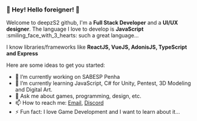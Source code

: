### 👋 Hey! Hello foreigner! 👋

Welcome to deepzS2 github,
I'm a **Full Stack Developer** and a **UI/UX designer**.
The language I love to develop is **JavaScript** :smiling_face_with_3_hearts:  such a great language...

I know libraries/frameworks like **ReactJS, VueJS, AdonisJS, TypeScript and Express**

Here are some ideas to get you started:

- 🔭 I’m currently working on SABESP Penha
- 🌱 I’m currently learning JavaScript, C# for Unity, Pentest, 3D Modeling and Digital Art.
- 💬 Ask me about games, programming, design, etc.
- 📫 How to reach me: [Email](mailto:alanbackman10@hotmail.com?subject=%5BGithub%5D), [Discord](https://discord.com/users/411557789068951552)
- ⚡ Fun fact: I love Game Development and I want to learn about it...
